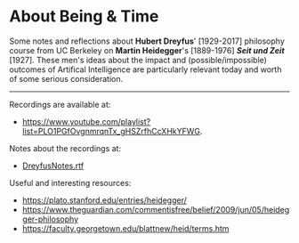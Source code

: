 # About Being & Time

Some notes and reflections about **Hubert Dreyfus**' [1929-2017] philosophy course from UC Berkeley on **Martin Heidegger**'s [1889-1976] ***Seit und Zeit*** [1927]. These men's ideas about the impact and (possible/impossible) outcomes of Artifical Intelligence are particularly relevant today and worth of some serious consideration.

---------

Recordings are available at: 
- https://www.youtube.com/playlist?list=PLO1PGfOvgnmrqnTx_gHSZrfhCcXHkYFWG. 

Notes about the recordings at:
- [DreyfusNotes.rtf](https://github.com/otnemrasordep/heideggerando/blob/master/DreyfusNotes.rtf)

Useful and interesting resources:
- https://plato.stanford.edu/entries/heidegger/
- https://www.theguardian.com/commentisfree/belief/2009/jun/05/heidegger-philosophy
- https://faculty.georgetown.edu/blattnew/heid/terms.htm
